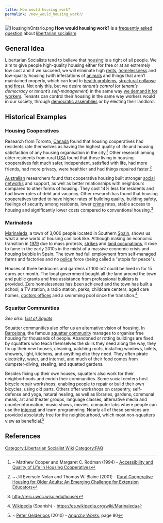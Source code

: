 ```yaml
---
title: How would housing work?
permalink: /How_would_housing_work?/
---
```


![](HousinginOntario.png "HousinginOntario.png") **How would housing
work?** is a [frequently asked
question](Introduction_to_Libertarian_Socialism#FAQ "wikilink") about
[libertarian socialism](Libertarian_Socialism "wikilink").

## General Idea

Libertarian Socialists tend to believe that
[housing](housing "wikilink") is a right of all people. We aim to give
people high-quality housing either for free or at an extremely low cost
and if we succeed, we will eliminate high [rents](Rent "wikilink"),
[homelessness](homelessness "wikilink") and low-quality housing (with
infestations of [animals](Animal "wikilink") and things that aren’t
maintained properly, which can lead to [health
problems](Health "wikilink"), [structural collapse and
fires](Disasters "wikilink")). Not only this, but we desire *tenant’s
control* (or *tenant’s democrac*y or *tenant’s self-management*) in the
same way [we demand it for
workers](Workers'_Self-Management "wikilink"). Tenants can control their
housing in the same way workers would in our society, through
[democratic assemblies](Democratic_Assembly "wikilink") or by electing
their landlord.

## Historical Examples

### Housing Cooperatives

Research from Toronto, [Canada](Canada "wikilink") found that housing
cooperatives had residents rate themselves as having the highest quality
of life and housing satisfaction of any housing organisation in the
city.[^1] Other research among older residents from rural
[USA](United_States_of_America "wikilink") found that those living in
housing cooperatives felt much safer, independent, satisfied with life,
had more friends, had more privacy, were healthier and had things
repaired faster.[^2]

[Australian](Australia "wikilink") researchers found that cooperative
housing built stronger [social networks](Social_Network "wikilink") and
support, as well as better relationships with neighbours compared to
other forms of housing. They cost 14% less for residents and had lower
rates of debt and vacancy. Other research has found that housing
cooperatives tended to have higher rates of building quality, building
safety, feelings of security among residents, lower
[crime](crime "wikilink") rates, stable access to housing and
significantly lower costs compared to conventional housing.[^3]

### Marinaleda

[Marinaleda](Marinaleda "wikilink"), a town of 3,000 people located in
Southern [Spain](Spain "wikilink"), shows us what a new world of housing
can look like. Although making an economic transition in
[1979](Timeline_of_Libertarian_Socialism_in_Southern_Europe "wikilink")
due to mass protests, [strikes](Strike "wikilink") and [land
occupations](Occupation_(Protest) "wikilink"), it rose to fame in the
early 2010s in the midst of a massive economic crisis and housing bubble
in Spain. The town had full employment from self-managed farms and
factories and no [police](police "wikilink") force (being called a
"utopia for peace").

Houses of three bedrooms and gardens of 100 m2 could be lived in for 15
euros per month. The local government bought all the land around the
town and public grants and free assistance from professional builders is
provided. Zero homelessness has been achieved and the town has built a
school, a TV station, a radio station, parks, childcare centers, aged
care homes, [doctors offices](Healthcare "wikilink") and a swimming pool
since the transition.[^4]

### Squatter Communities

*See also: [List of Squats](List_of_Squats "wikilink")*

Squatter communities also offer us an alternative vision of housing. In
[Barcelona](Barcelona "wikilink"), the famous [squatter
community](Barcelona_Squatter_Community "wikilink") manages to organise
free housing for thousands of people. Abandoned or rotting buildings are
fixed by squatters who teach themselves the skills they need along the
way, they fix up their new houses, cleaning, patching roofs, installing
windows, toilets, showers, light, kitchens, and anything else they need.
They often pirate electricity, water, and internet, and much of their
food comes from dumpster-diving, stealing, and squatted gardens.

Besides fixing up their own houses, squatters also work for their
neighborhoods and enrich their communities. Some social centers host
bicycle repair workshops, enabling people to repair or build their own
bicycles, using old parts. Others offer workshops on carpentry,
self-defense and yoga, natural healing, as well as libraries, gardens,
communal meals, art and theater groups, language classes, alternative
media and counterinformation, music shows, movies, computer labs where
people can use the [internet](internet "wikilink") and learn
programming. Nearly all of these services are provided absolutely free
for the neighbourhood, which most non-squatters view as beneficial.[^5]

## References

<references />

[Category:Libertarian Socialist
Wiki](Category:Libertarian_Socialist_Wiki "wikilink")
[Category:FAQ](Category:FAQ "wikilink")

[^1]: ~ Matthew Cooper and Margaret C. Rodman (1994) - [Accessibility
    and Quality of Life in Housing
    Cooperatives](https://journals.sagepub.com/doi/abs/10.1177/0013916594261004)

[^2]: ~ Jill Eversole Nolan and Thomas W. Blaine (2001) - [Rural
    Cooperative Housing for Older Adults: An Emerging Challenge for
    Extension Educators](https://www.joe.org/joe/2001april/a3.php)

[^3]: <http://reic.uwcc.wisc.edu/house/>

[^4]: [Wikipedia](Wikipedia "wikilink") (Spanish) -
    <https://es.wikipedia.org/wiki/Marinaleda>

[^5]: ~ [Peter Gelderloos](Peter_Gelderloos "wikilink") (2010) -
    *[Anarchy Works](Anarchy_Works "wikilink")*, page 80